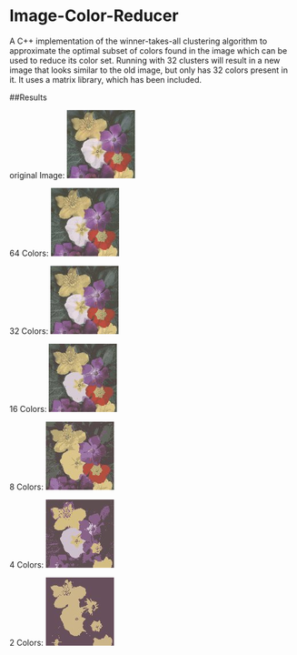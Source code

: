 # Image-Color-Reducer
A C++ implementation of the winner-takes-all clustering algorithm to approximate the optimal subset of colors found in the image which can be used to reduce its color set. Running with 32 clusters will result in a new image that looks similar to the old image, but only has 32 colors present in it. It uses a matrix library, which has been included. 

##Results

original Image:
![Original](/flowers.jpg)

64 Colors:
![64](/examples/output64.jpg)

32 Colors:
![32](/examples/output32.jpg)

16 Colors:
![16](/examples/output16.jpg)

8 Colors:
![8](/examples/output8.jpg)

4 Colors:
![4](/examples/output4.jpg)

2 Colors:
![2](/examples/output2.jpg)
